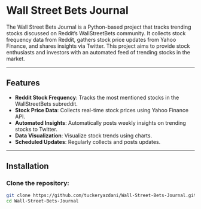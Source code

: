 # Wall Street Bets Journal

The Wall Street Bets Journal is a Python-based project that tracks trending stocks discussed on Reddit’s WallStreetBets community. It collects stock frequency data from Reddit, gathers stock price updates from Yahoo Finance, and shares insights via Twitter. This project aims to provide stock enthusiasts and investors with an automated feed of trending stocks in the market.

---

## Features

- **Reddit Stock Frequency**: Tracks the most mentioned stocks in the WallStreetBets subreddit.
- **Stock Price Data**: Collects real-time stock prices using Yahoo Finance API.
- **Automated Insights**: Automatically posts weekly insights on trending stocks to Twitter.
- **Data Visualization**: Visualize stock trends using charts.
- **Scheduled Updates**: Regularly collects and posts updates.

---

## Installation

### Clone the repository:

```bash
git clone https://github.com/tuckeryazdani/Wall-Street-Bets-Journal.git
cd Wall-Street-Bets-Journal
